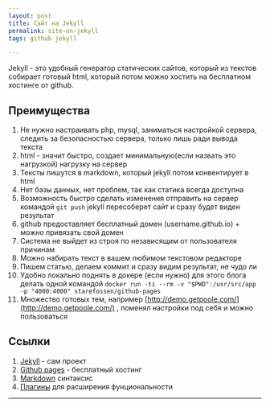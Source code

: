 ```yaml
--- 
layout: post 
title: Сайт на Jekyll
permalink: site-on-jekyll
tags: github jekyll

--- 
```


Jekyll - это удобный генератор статических сайтов, который из текстов собирает готовый html, который потом можно хостить на бесплатном хостинге от github.

## Преимущества

1. Не нужно настраивать php, mysql, заниматься настройкой сервера, следить за безопасностью сервера, только лишь ради вывода текста
1. html - значит быстро, создает минимальную(если назвать это нагрузкой) нагрузку на сервер
1. Тексты пишутся в markdown, который jekyll потом конвентирует в html
1. Нет базы данных, нет проблем, так как статика всегда доступна
1. Возможность быстро сделать изменения отправить на сервер командой `git push` jekyll пересоберет сайт и сразу будет виден результат
1. github предоставляет бесплатный домен (username.github.io) + можно привязать свой домен
1. Система не выйдет из строя по независящим от пользователя причинам
1. Можно набирать текст в вашем любимом текстовом редакторе
1. Пишем статью, делаем коммит и сразу видим результат, не чудо ли
1. Удобно локально поднять в докере (если нужно) для этого блога делать одной командой `docker run -ti --rm -v "$PWD":/usr/src/app -p "4000:4000" starefossen/github-pages`
1. Множество готовых тем, например [http://demo.getpoole.com/](http://demo.getpoole.com/) , поменял настройки под себя и можно пользоваться

## Ссылки
1. [Jekyll](https://jekyllrb.com/) - сам проект
1. [Github pages](https://pages.github.com/) - бесплатный хостинг
1. [Markdown](https://guides.github.com/features/mastering-markdown/) синтаксис
1. [Плагины](https://jekyllrb.com/docs/plugins/) для расширения фунциональности

----

